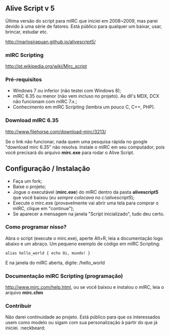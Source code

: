 ## Alive Script v 5

Última versão do script para mIRC que iniciei em 2008~2009, mas parei devido à uma série de fatores. Está público para qualquer um baixar, usar, brincar, estudar etc.

http://marlosirapuan.github.io/alivescript5/

### mIRC Scripting
http://pt.wikipedia.org/wiki/Mirc_script

### Pré-requisitos

- Windows 7 ou inferior (não testei com Windows 8);
- mIRC 6.35 ou menor (não vem incluso no projeto). As dll's MDX, DCX não funcionam com mIRC 7.x.;
- Conhecimento em mIRC Scripting (lembra um pouco C, C++, PHP).

### Download mIRC 6.35

http://www.filehorse.com/download-mirc/3213/

Se o link não funcionar, nada quem uma pesquisa rápida no google "download mirc 6.35" não resolva. Instale o mIRC em seu computador, pois você precisará do arquivo **mirc.exe** para rodar o Alive Script.

## Configuração / Instalação

- Faça um fork;
- Baixe o projeto;
- Jogue o executável (**mirc.exe**) do mIRC dentro da pasta **alivescript5** que você baixou (_eu sempre colocava no c:\alivescript5_);
- Execute o mirc.exe (provavelmente vai abrir uma tela para comprar o mIRC, clique em "continue");
- Se aparecer a mensagem na janela "Script inicializado", tudo deu certo.

### Como programar nisso?

Abra o script (execute o mirc.exe), aperte Alt+R, leia a documentação logo abaixo e um abraço. Um pequeno exemplo de código em mIRC Scripting:

``
alias hello_world { echo Oi, mundo! }
``

E na janela do mIRC aberta, digite: /hello_world

### Documentação mIRC Scripting (programação)

http://www.mirc.com/help.html, ou se você baixou e instalou o mIRC, leia o arquivo **mirc.chm**

### Contribuir

Não darei continuidade ao projeto. Está público para que os interessados usem como modelo ou sigam com sua personalização à partir do que já iniciei. :neckbeard:
